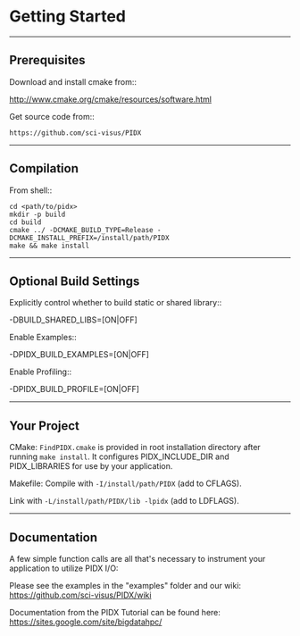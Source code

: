 Getting Started
===============================================

--------------------------------------
Prerequisites 
--------------------------------------

Download and install cmake from:: 

  http://www.cmake.org/cmake/resources/software.html

Get source code from::

	https://github.com/sci-visus/PIDX


--------------------------------------
Compilation
--------------------------------------

From shell::

	cd <path/to/pidx>
	mkdir -p build 
	cd build
	cmake ../ -DCMAKE_BUILD_TYPE=Release -DCMAKE_INSTALL_PREFIX=/install/path/PIDX
	make && make install


--------------------------------------
Optional Build Settings
--------------------------------------

Explicitly control whether to build static or shared library::

  -DBUILD_SHARED_LIBS=[ON|OFF]

Enable Examples::

  -DPIDX_BUILD_EXAMPLES=[ON|OFF]

Enable Profiling::

  -DPIDX_BUILD_PROFILE=[ON|OFF]


--------------------------------------
Your Project
--------------------------------------

CMake:
  ``FindPIDX.cmake`` is provided in root installation directory after running ``make install``. It configures PIDX_INCLUDE_DIR and PIDX_LIBRARIES for use by your application.

Makefile:
  Compile with ``-I/install/path/PIDX`` (add to CFLAGS).

  Link with ``-L/install/path/PIDX/lib -lpidx`` (add to LDFLAGS).

--------------------------------------
Documentation
--------------------------------------

A few simple function calls are all that's necessary to instrument your application to utilize PIDX I/O:

Please see the examples in the "examples" folder and our wiki: <https://github.com/sci-visus/PIDX/wiki>

Documentation from the PIDX Tutorial can be found here: <https://sites.google.com/site/bigdatahpc/>
